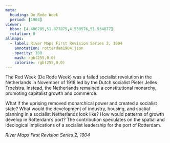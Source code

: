 ```yaml
---
meta:
  heading: De Rode Week
  period: [1904]
viewer:
  bbox: [4.406705,51.877875,4.538576,51.934877]
  rotation: 0
allmaps:
  - label: River Maps First Revision Series 2, 1904
    annotation: rotterdam1904.json
    opacity: 100
    mask: rgb(255,0,0)
    colorize: rgb(255,0,0)
---
```



The Red Week (De Rode Week) was a failed socialist revolution in the Netherlands in November of 1918 led by the Dutch socialist Pieter Jelles Troelstra. Instead, the Netherlands remained a constitutional monarchy, promoting capitalist growth and commerce.

What if the uprising removed monarchical power and created a socialist state? What would the development of industry, housing, and spatial planning in a socialist Netherlands look like? How would patterns of growth develop in Rotterdam’s port? The contribution speculates on the spatial and ideological implications of a socialist leadership for the port of Rotterdam.

_River Maps First Revision Series 2, 1904_
